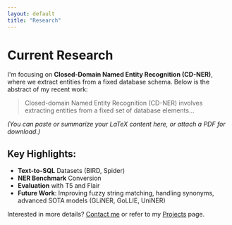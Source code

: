 ```yaml
---
layout: default
title: "Research"
---
```


# Current Research

I'm focusing on **Closed-Domain Named Entity Recognition (CD-NER)**, 
where we extract entities from a fixed database schema. Below is the abstract of my recent work:

> Closed-domain Named Entity Recognition (CD-NER) involves extracting entities from a fixed set of 
> database elements...

*(You can paste or summarize your LaTeX content here, or attach a PDF for download.)*

## Key Highlights:
- **Text-to-SQL** Datasets (BIRD, Spider)
- **NER Benchmark** Conversion
- **Evaluation** with T5 and Flair
- **Future Work**: Improving fuzzy string matching, handling synonyms, advanced SOTA models (GLiNER, GoLLIE, UniNER)

Interested in more details? [Contact me](mailto:Zikun.Fu@ontariotechu.net) or refer to my [Projects](projects.md) page.
